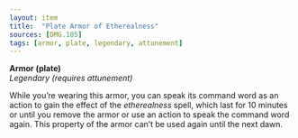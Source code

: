 ```yaml
---
layout: item
title:  "Plate Armor of Etherealness"
sources: [DMG.185]
tags: [armor, plate, legendary, attunement]
---
```


**Armor (plate)**  
*Legendary (requires attunement)*

While you’re wearing this armor, you can speak its command word as an action to gain the effect of the *etherealness* spell, which last for 10 minutes or until you remove the armor or use an action to speak the command word again. This property of the armor can’t be used again until the next dawn.